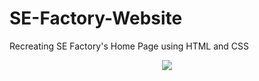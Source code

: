 # SE-Factory-Website
Recreating SE Factory's Home Page using HTML and CSS 
<div style="text-align:center">
  <img src="https://media.giphy.com/media/3oKIPf3C7HqqYBVcCk/giphy.gif">
</div>
